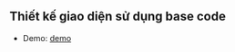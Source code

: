 ## Thiết kế giao diện sử dụng base code
* Demo: [demo](https://dovanduyhedspi.github.io/DUYDV-Frontend1-1.5/)
